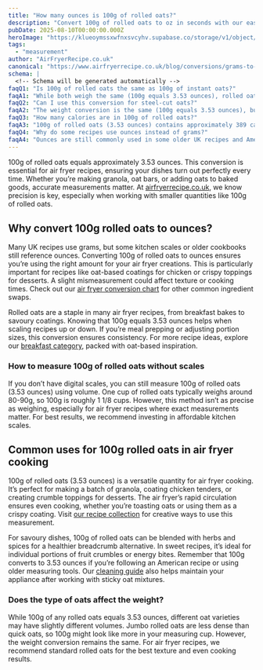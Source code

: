 ```yaml
---
title: "How many ounces is 100g of rolled oats?"
description: "Convert 100g of rolled oats to oz in seconds with our easy guide. Perfect for air fryer recipes and accurate meal prep."
pubDate: 2025-08-10T00:00:00.000Z
heroImage: "https://klueoymssxwfnxsvcyhv.supabase.co/storage/v1/object/public/Shmucket/100g-rolled-oats-to-ounces.webp"
tags:
  - "measurement"
author: "AirFryerRecipe.co.uk"
canonical: "https://www.airfryerrecipe.co.uk/blog/conversions/grams-to-ounces/100g-rolled-oats-to-ounces"
schema: |
  <!-- Schema will be generated automatically -->
faqQ1: "Is 100g of rolled oats the same as 100g of instant oats?"
faqA1: "While both weigh the same (100g equals 3.53 ounces), rolled oats and instant oats have different textures and cooking properties. Rolled oats are thicker and hold their shape better in air fryer recipes, while instant oats are more processed and cook faster. For most air fryer applications, rolled oats work better for coatings and granolas."
faqQ2: "Can I use this conversion for steel-cut oats?"
faqA2: "The weight conversion is the same (100g equals 3.53 ounces), but steel-cut oats are denser and absorb liquid differently. They’re not ideal substitutes in most air fryer recipes designed for rolled oats. If substituting, you may need to adjust cooking times and liquid quantities for proper results."
faqQ3: "How many calories are in 100g of rolled oats?"
faqA3: "100g of rolled oats (3.53 ounces) contains approximately 389 calories. This measurement is useful for meal prepping or tracking nutritional content in air fryer recipes. Remember that additional ingredients in your recipe will affect the total calorie count of the finished dish."
faqQ4: "Why do some recipes use ounces instead of grams?"
faqA4: "Ounces are still commonly used in some older UK recipes and American cookbooks. While grams are more precise, knowing conversions like 100g to 3.53 ounces ensures you can follow any recipe accurately. Modern digital scales often display both units, making it easy to switch between measurement systems for air fryer cooking."
---
```

<p>100g of rolled oats equals approximately 3.53 ounces. This conversion is essential for air fryer recipes, ensuring your dishes turn out perfectly every time. Whether you’re making granola, oat bars, or adding oats to baked goods, accurate measurements matter. At <a href=https://www.airfryerrecipe.co.uk/>airfryerrecipe.co.uk</a>, we know precision is key, especially when working with smaller quantities like 100g of rolled oats.</p>  

<h2>Why convert 100g rolled oats to ounces?</h2>  
<p>Many UK recipes use grams, but some kitchen scales or older cookbooks still reference ounces. Converting 100g of rolled oats to ounces ensures you’re using the right amount for your air fryer creations. This is particularly important for recipes like oat-based coatings for chicken or crispy toppings for desserts. A slight mismeasurement could affect texture or cooking times. Check out our <a href=https://www.airfryerrecipe.co.uk/air-fryer-conversion-chart>air fryer conversion chart</a> for other common ingredient swaps.</p>  

<p>Rolled oats are a staple in many air fryer recipes, from breakfast bakes to savoury coatings. Knowing that 100g equals 3.53 ounces helps when scaling recipes up or down. If you’re meal prepping or adjusting portion sizes, this conversion ensures consistency. For more recipe ideas, explore our <a href=https://www.airfryerrecipe.co.uk/recipe-category/breakfast>breakfast category</a>, packed with oat-based inspiration.</p>  

<h3>How to measure 100g of rolled oats without scales</h3>  
<p>If you don’t have digital scales, you can still measure 100g of rolled oats (3.53 ounces) using volume. One cup of rolled oats typically weighs around 80-90g, so 100g is roughly 1 1/8 cups. However, this method isn’t as precise as weighing, especially for air fryer recipes where exact measurements matter. For best results, we recommend investing in affordable kitchen scales.</p>  

<h2>Common uses for 100g rolled oats in air fryer cooking</h2>  
<p>100g of rolled oats (3.53 ounces) is a versatile quantity for air fryer cooking. It’s perfect for making a batch of granola, coating chicken tenders, or creating crumble toppings for desserts. The air fryer’s rapid circulation ensures even cooking, whether you’re toasting oats or using them as a crispy coating. Visit <a href=https://www.airfryerrecipe.co.uk/recipes>our recipe collection</a> for creative ways to use this measurement.</p>  

<p>For savoury dishes, 100g of rolled oats can be blended with herbs and spices for a healthier breadcrumb alternative. In sweet recipes, it’s ideal for individual portions of fruit crumbles or energy bites. Remember that 100g converts to 3.53 ounces if you’re following an American recipe or using older measuring tools. Our <a href=https://www.airfryerrecipe.co.uk/air-fryer-cleaner>cleaning guide</a> also helps maintain your appliance after working with sticky oat mixtures.</p>  

<h3>Does the type of oats affect the weight?</h3>  
<p>While 100g of any rolled oats equals 3.53 ounces, different oat varieties may have slightly different volumes. Jumbo rolled oats are less dense than quick oats, so 100g might look like more in your measuring cup. However, the weight conversion remains the same. For air fryer recipes, we recommend standard rolled oats for the best texture and even cooking results.</p>
